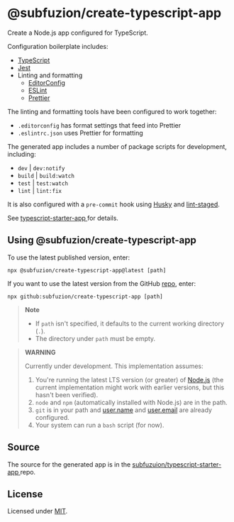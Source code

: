 # @subfuzion/create-typescript-app

Create a Node.js app configured for TypeScript.

Configuration boilerplate includes:

* [TypeScript](https://typescriptlang.org/)
* [Jest](https://jestjs.io/)
* Linting and formatting
  * [EditorConfig](https://editorconfig.org/)
  * [ESLint](https://eslint.org/)
  * [Prettier](https://prettier.io/)

The linting and formatting tools have been configured to  work together:

* `.editorconfig` has format settings that feed into Prettier
* `.eslintrc.json` uses Prettier for formatting

The generated app includes a number of package scripts for development, including:
- `dev` | `dev:notify`
- `build` | `build:watch`
- `test` | `test:watch`
- `lint` | `lint:fix`

It is also configured with a `pre-commit` hook using
[Husky](https://typicode.github.io/husky/) and
[lint-staged](https://github.com/okonet/lint-staged).

See [typescript-starter-app
](https://github.com/subfuzion/typescript-starter-app#development)
for details.

## Using @subfuzion/create-typescript-app

To use the latest published version, enter:

```
npx @subfuzion/create-typescript-app@latest [path]
```

If you want to use the latest version from the GitHub
[repo](https://github.com/subfuzion/create-typescript-app), enter:

```
npx github:subfuzion/create-typescript-app [path]
```

> **Note**
>
> - If `path` isn't specified, it defaults to the current working directory (`.`).
> - The directory under `path` must be empty. 

> **WARNING**
>
> Currently under development. This implementation assumes:
> 
> 1. You're running the latest LTS version (or greater) of
>    [Node.js](https://nodejs.org/en/download) (the current implementation might
>    work with earlier versions, but this hasn't been verified).
> 2. `node` and `npm` (automatically installed with Node.js) are in the path.
> 3. `git` is in your path and
>     [user.name](https://docs.github.com/en/get-started/getting-started-with-git/setting-your-username-in-git#setting-your-git-username-for-every-repository-on-your-computer)
>     and
>     [user.email](https://docs.github.com/en/account-and-profile/setting-up-and-managing-your-personal-account-on-github/managing-email-preferences/setting-your-commit-email-address#setting-your-email-address-for-every-repository-on-your-computer)
>     are already configured.
> 4. Your system can run a `bash` script (for now).

## Source

The source for the generated app is in the
[subfuzuion/typescript-starter-app
](https://github.com/subfuzion/typescript-starter-app) repo.

## License

Licensed under [MIT](./LICENSE).
